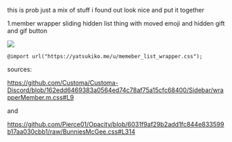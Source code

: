 this is prob just a mix of stuff i found out look nice and put it together

1.member wrapper sliding hidden list thing with moved emoji and hidden gift and gif button

![](https://yatsukiko.me/u/8XkButrFSx.gif)

`@import url("https://yatsukiko.me/u/memeber_list_wrapper.css");`



sources: 

https://github.com/Customa/Customa-Discord/blob/162edd6469383a0564ed74c78af75a15cfc68400/Sidebar/wrapperMember.m.css#L9

and 

https://github.com/Pierce01/Opacity/blob/6031f9af29b2add1fc844e833599b17aa030cbb1/raw/BunniesMcGee.css#L314
